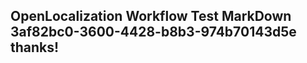 <properties
ms.topic="hero-topic"
ms.test1="hero-topic"
ms.test2="test"/>

## OpenLocalization Workflow Test MarkDown 3af82bc0-3600-4428-b8b3-974b70143d5e thanks!
